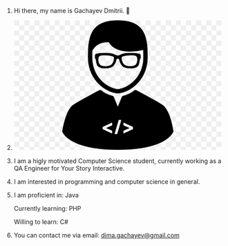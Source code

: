 1. Hi there, my name is Gachayev Dmitrii. 👋
2. ![images/computer-icons-computer-programming-programmer-avatar-computer-software-png-favpng-WQ1ZtKCYF5XLrSUkpmfPZUcBr.jpg](images/computer-icons-computer-programming-programmer-avatar-computer-software-png-favpng-WQ1ZtKCYF5XLrSUkpmfPZUcBr.jpg)
3. I am a higly motivated Computer Science student, currently working as a QA Engineer for Your Story Interactive.
4. I am interested in programming and computer science in general.
5. I am proficient in: Java

   Currently learning: PHP

   Willing to learn: C#
8. You can contact me via email: dima.gachayev@gmail.com

